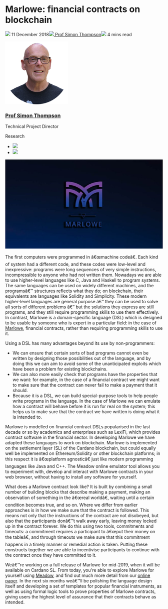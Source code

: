 # Marlowe: financial contracts on blockchain
![](img/2018-12-11-marlowe-financial-contracts-on-blockchain.002.png) 11 December 2018![](img/2018-12-11-marlowe-financial-contracts-on-blockchain.002.png)[ Prof Simon Thompson](/en/blog/authors/simon-thompson/page-1/)![](img/2018-12-11-marlowe-financial-contracts-on-blockchain.003.png) 4 mins read

![Prof Simon Thompson](img/2018-12-11-marlowe-financial-contracts-on-blockchain.004.png)[](/en/blog/authors/simon-thompson/page-1/)
### [**Prof Simon Thompson**](/en/blog/authors/simon-thompson/page-1/)
Technical Project Director

Research

- ![](img/2018-12-11-marlowe-financial-contracts-on-blockchain.005.png)[](mailto:simon.thompson@iohk.io "Email")
- ![](img/2018-12-11-marlowe-financial-contracts-on-blockchain.006.png)[](https://github.com/simonjohnthompson "GitHub")

![Marlowe: financial contracts on blockchain](img/2018-12-11-marlowe-financial-contracts-on-blockchain.007.jpeg)

The first computers were programmed in â€œmachine codeâ€. Each kind of system had a different code, and these codes were low-level and inexpressive: programs were long sequences of very simple instructions, incompressible to anyone who had not written them. Nowadays we are able to use higher-level languages like C, Java and Haskell to program systems. The same languages can be used on widely different machines, and the programsâ€™ structures reflects what they do; on blockchain, their equivalents are languages like Solidity and Simplicity. These modern higher-level languages are general purpose â€“ they can be used to solve all sorts of different problems â€“ but the solutions they express are still programs, and they still require programming skills to use them effectively. In contrast, Marlowe is a domain-specific language (DSL) which is designed to be usable by someone who is expert in a particular field: in the case of [Marlowe](https://github.com/input-output-hk/marlowe "Marlowe, github.com"), financial contracts, rather than requiring programming skills to use it.

Using a DSL has many advantages beyond its use by non-programmers:

- We can ensure that certain sorts of bad programs cannot even be written by designing those possibilities out of the language, and by doing this we can aim to avoid some of the unanticipated exploits which have been a problem for existing blockchains.
- We can also more easily check that programs have the properties that we want: for example, in the case of a financial contract we might want to make sure that the contract can never fail to make a payment that it should.
- Because it is a DSL, we can build special-purpose tools to help people write programs in the language. In the case of Marlowe we can emulate how a contract will behave before it is run for real on the system; this helps us to make sure that the contract we have written is doing what it is intended to.

Marlowe is modelled on financial contract DSLs popularised in the last decade or so by academics and enterprises such as LexiFi, which provides contract software in the financial sector. In developing Marlowe we have adapted these languages to work on blockchain. Marlowe is implemented on the settlement layer (SL) of the Cardano blockchain, but could equally well be implemented on Ethereum/Solidity or other blockchain platforms; in this respect it is â€œplatform agnosticâ€ just like modern programming languages like Java and C++. The Meadow online emulator tool allows you to experiment with, develop and interact with Marlowe contracts in your web browser, without having to install any software for yourself.

What does a Marlowe contract look like? It is built by combining a small number of building blocks that describe making a payment, making an observation of something in the â€œreal worldâ€, waiting until a certain condition becomes true, and so on. Where we differ from earlier approaches is in how we make sure that the contract is followed. This means not only that the instructions of the contract are not disobeyed, but also that the participants donâ€™t walk away early, leaving money locked up in the contract forever. We do this using two tools, commitments and timeouts: a commitment requires a participant to â€œput their money on the tableâ€, and through timeouts we make sure that this commitment happens in a timely manner or remedial action is taken. Putting these constructs together we are able to incentivise participants to continue with the contract once they have committed to it.

Weâ€™re working on a full release of Marlowe for mid-2019, when it will be available on Cardano SL. From today, you're able to explore Marlowe for yourself using [Meadow](https://input-output-hk.github.io/marlowe/ "Meadow: online emulation and visualisation of Marlowe contracts, input-output-hk.github.io"), and find out much more detail from our [online paper](/en/research/papers/#2WHKDRA8 "Research paper on Marlowe: Financial contracts on blockchain, iohk.io"). In the next six months weâ€™ll be polishing the language design itself and developing a set of templates for popular financial instruments, as well as using formal logic tools to prove properties of Marlowe contracts, giving users the highest level of assurance that their contracts behave as intended.
